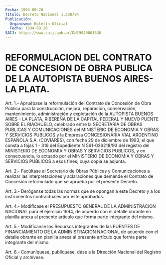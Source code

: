 ```yaml
---
Fecha: 1994-09-20
Título: Decreto Nacional 1.638/94
Publicación:
  Organismo: Boletín Oficial
  Fecha: 1994-09-26
SAIJ: https://www.saij.gob.ar/DN19940001638
---
```

# REFORMULACION DEL CONTRATO DE CONCESION DE OBRA PUBLICA DE LA AUTOPISTA BUENOS AIRES-LA PLATA.

<a id="1"></a>
Art.  1.- Apruébase la reformulación del Contrato de Concesión de  Obra  Pública    para   la  construcción,  mejora,  reparación, conservación, mantenimiento,  administración  y  explotación  de la AUTOPISTA  BUENOS  AIRES - LA PLATA, RIBEREÑA DE LA CAPITAL FEDERAL Y NUEVO PUENTE SOBRE  EL  RIACHUELO,  celebrado entre la SECRETARIA DE OBRAS PUBLICAS Y COMUNICACIONES del  MINISTERIO  DE  ECONOMIA  Y OBRAS   Y  SERVICIOS  PUBLICOS  y  la  Empresa  CONCESIONARIA  VIAL ARGENTINO  ESPAÑOLA  S.A.  (COVIARES), con fecha 29 de diciembre de 1993, el que consta a fojas  1 - 319 del Expediente N 561-026218/93 del    registro del MINISTERIO DE  ECONOMIA  Y  OBRAS  Y  SERVICIOS PUBLICOS,  y  en  consecuencia,  lo  actuado  por  el MINISTERIO DE ECONOMIA Y OBRAS Y SERVICIOS PUBLICOS a esos fines;  cuya  copia se adjunta.

<a id="2"></a>
Art. 2.- Facúltase al Secretario de Obras Públicas y Comunicaciones  a  realizar las interpretaciones y aclaraciones que demande el Contrato  de Concesión reformulado que se aprueba por el presente Decreto.

<a id="3"></a>
Art.  3.-  Deróganse  todas  las  normas que se opongan a este Decreto  y  a los instrumentos contractuales  por  éste  aprobados.

<a id="4"></a>
Art. 4.- Modifícase el PRESUPUESTO GENERAL DE LA ADMINISTRACION NACIONAL  para el ejercicio 1994, de acuerdo con el detalle obrante en planilla  anexa  al presente artículo que forma parte integrante del mismo.

<a id="5"></a>
Art. 5.- Modifícanse los Recursos integrantes de las FUENTES DE FINANCIAMIENTO  DE  LA  ADMINISTRACION  NACIONAL  de acuerdo con el detalle  obrante en planilla anexa al presente artículo  que  forma parte integrante del mismo.

<a id="6"></a>
Art. 6.- Comuníquese, publíquese, dése a la Dirección Nacional del Registro Oficial y archívese.